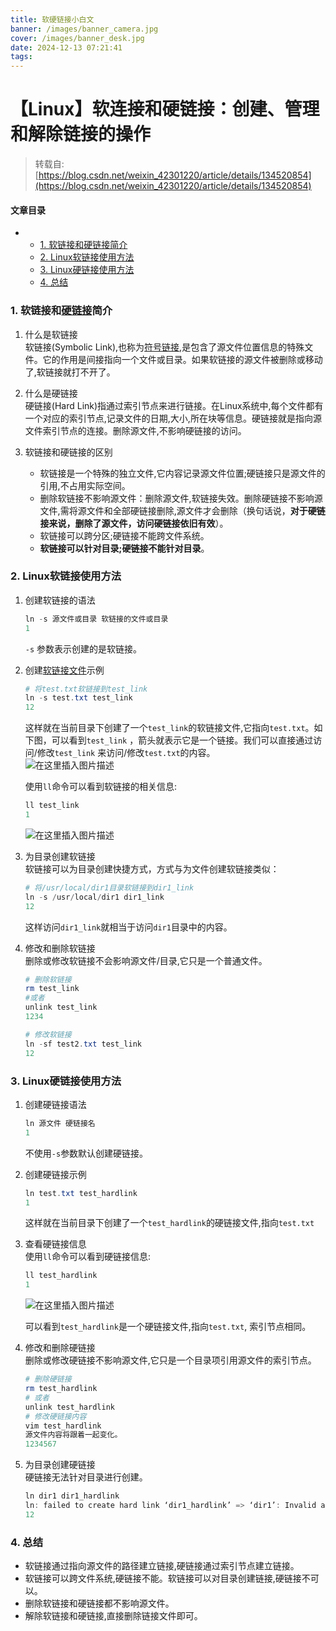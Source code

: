 ```yaml
---
title: 软硬链接小白文
banner: /images/banner_camera.jpg
cover: /images/banner_desk.jpg
date: 2024-12-13 07:21:41
tags:
---
```

# 【Linux】软连接和硬链接：创建、管理和解除链接的操作
  
  > 转载自: [https://blog.csdn.net/weixin_42301220/article/details/134520854](https://blog.csdn.net/weixin_42301220/article/details/134520854)
  
  #### 文章目录

-   -   [1\. 软链接和硬链接简介](#1__1)
    -   [2\. Linux软链接使用方法](#2_Linux_14)
    -   [3\. Linux硬链接使用方法](#3_Linux_62)
    -   [4\. 总结](#4__113)

### 1\. 软链接和[硬链接](https://so.csdn.net/so/search?q=%E7%A1%AC%E9%93%BE%E6%8E%A5&spm=1001.2101.3001.7020)简介

1.  什么是软链接  
    软链接(Symbolic Link),也称为[符号链接](https://so.csdn.net/so/search?q=%E7%AC%A6%E5%8F%B7%E9%93%BE%E6%8E%A5&spm=1001.2101.3001.7020),是包含了源文件位置信息的特殊文件。它的作用是间接指向一个文件或目录。如果软链接的源文件被删除或移动了,软链接就打不开了。
    
2.  什么是硬链接  
    硬链接(Hard Link)指通过索引节点来进行链接。在Linux系统中,每个文件都有一个对应的索引节点,记录文件的日期,大小,所在块等信息。硬链接就是指向源文件索引节点的连接。删除源文件,不影响硬链接的访问。
    
3.  软链接和硬链接的区别
    
    -   软链接是一个特殊的独立文件,它内容记录源文件位置;硬链接只是源文件的引用,不占用实际空间。
    -   删除软链接不影响源文件：删除源文件,软链接失效。删除硬链接不影响源文件,需将源文件和全部硬链接删除,源文件才会删除（换句话说，**对于硬链接来说，删除了源文件，访问硬链接依旧有效**）。
    -   软链接可以跨分区;硬链接不能跨文件系统。
    -   **软链接可以针对目录;硬链接不能针对目录**。

### 2\. Linux软链接使用方法

1.  创建软链接的语法
    
    ```powershell
    ln -s 源文件或目录 软链接的文件或目录
    1
    ```
    
    `-s` 参数表示创建的是软链接。
    
2.  创建[软链接文件](https://so.csdn.net/so/search?q=%E8%BD%AF%E9%93%BE%E6%8E%A5%E6%96%87%E4%BB%B6&spm=1001.2101.3001.7020)示例
    
    ```powershell
    # 将test.txt软链接到test_link
    ln -s test.txt test_link
    12
    ```
    
    这样就在当前目录下创建了一个`test_link`的软链接文件,它指向`test.txt`。如下图，可以看到`test_link` ，箭头就表示它是一个链接。我们可以直接通过访问/修改`test_link` 来访问/修改`test.txt`的内容。  
    ![在这里插入图片描述](https://i-blog.csdnimg.cn/blog_migrate/d5ed6c89605c6e630885d5ab6b5913fe.png)
    
    使用`ll`命令可以看到软链接的相关信息:
    
    ```powershell
    ll test_link
    1
    ```
    
    ![在这里插入图片描述](https://i-blog.csdnimg.cn/blog_migrate/aa0dec4be16a85e60549da2b1a47073f.png)
    
3.  为目录创建软链接  
    软链接可以为目录创建快捷方式，方式与为文件创建软链接类似：
    
    ```powershell
    # 将/usr/local/dir1目录软链接到dir1_link
    ln -s /usr/local/dir1 dir1_link
    12
    ```
    
    这样访问`dir1_link`就相当于访问`dir1`目录中的内容。
    
4.  修改和删除软链接  
    删除或修改软链接不会影响源文件/目录,它只是一个普通文件。
    
    ```powershell
    # 删除软链接 
    rm test_link
    #或者
    unlink test_link
    1234
    ```
    
    ```powershell
    # 修改软链接
    ln -sf test2.txt test_link
    12
    ```
    

### 3\. Linux硬链接使用方法

1.  创建硬链接语法
    
    ```powershell
    ln 源文件 硬链接名
    1
    ```
    
    不使用`-s`参数默认创建硬链接。
    
2.  创建硬链接示例
    
    ```powershell
    ln test.txt test_hardlink
    1
    ```
    
    这样就在当前目录下创建了一个`test_hardlink`的硬链接文件,指向`test.txt`
    
3.  查看硬链接信息  
    使用`ll`命令可以看到硬链接信息:
    
    ```powershell
    ll test_hardlink
    1
    ```
    
    ![在这里插入图片描述](https://i-blog.csdnimg.cn/blog_migrate/fbcec9ce82aa0ad3e6238e1f562e166d.png)
    
    可以看到`test_hardlink`是一个硬链接文件,指向`test.txt`, 索引节点相同。
    
4.  修改和删除硬链接  
    删除或修改硬链接不影响源文件,它只是一个目录项引用源文件的索引节点。
    
    ```powershell
    # 删除硬链接
    rm test_hardlink 
    # 或者
    unlink test_hardlink
    # 修改硬链接内容
    vim test_hardlink
    源文件内容将跟着一起变化。
    1234567
    ```
    
5.  为目录创建硬链接  
    硬链接无法针对目录进行创建。
    
    ```powershell
    ln dir1 dir1_hardlink
    ln: failed to create hard link ‘dir1_hardlink’ => ‘dir1’: Invalid argument
    12
    ```
    

### 4\. 总结

-   软链接通过指向源文件的路径建立链接,硬链接通过索引节点建立链接。
-   软链接可以跨文件系统,硬链接不能。软链接可以对目录创建链接,硬链接不可以。
-   删除软链接和硬链接都不影响源文件。
-   解除软链接和硬链接,直接删除链接文件即可。